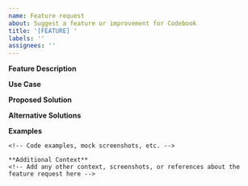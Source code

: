 ```yaml
---
name: Feature request
about: Suggest a feature or improvement for Codebook
title: '[FEATURE] '
labels: ''
assignees: ''
---
```


**Feature Description**
<!-- A clear and concise description of the feature you're suggesting -->

**Use Case**
<!-- Describe the problem or limitation that this feature would address -->

**Proposed Solution**
<!-- Describe how you envision this feature working -->

**Alternative Solutions**
<!-- Describe any alternative solutions or workarounds you've considered -->

**Examples**
<!-- If applicable, provide examples of how this feature might work or how it works in other tools -->
```
<!-- Code examples, mock screenshots, etc. -->

**Additional Context**
<!-- Add any other context, screenshots, or references about the feature request here -->
